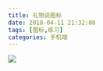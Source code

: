 ```yaml
---
title: 礼物说图标
date: 2018-04-11 21:32:08
tags: [图标,练习]
categories: 手机端
---
```

![](http://7xrlyl.com1.z0.glb.clouddn.com/20180117%E5%9B%BE%E6%A0%87_%E7%A4%BC%E7%89%A9%E8%AF%B4.png-athene)

